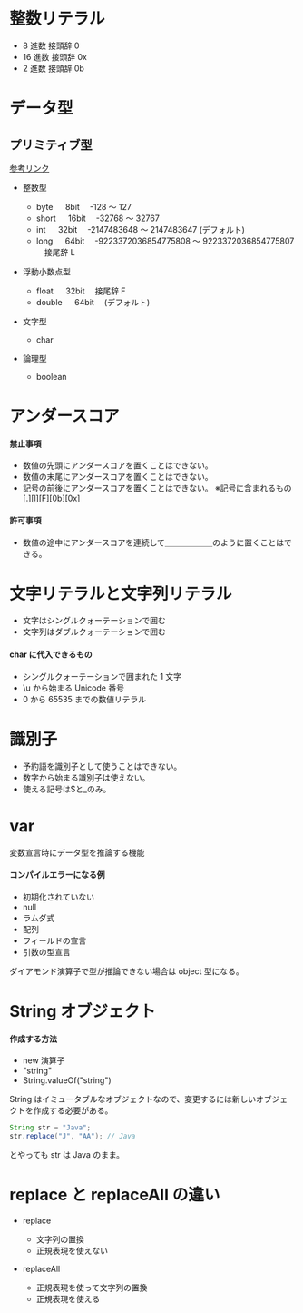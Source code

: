# 整数リテラル

- 8 進数 接頭辞 0
- 16 進数 接頭辞 0x
- 2 進数 接頭辞 0b

# データ型

## プリミティブ型

[参考リンク](https://medium-company.com/%E3%83%97%E3%83%AA%E3%83%9F%E3%83%86%E3%82%A3%E3%83%96%E5%9E%8B/#:~:text=%E3%83%97%E3%83%AA%E3%83%9F%E3%83%86%E3%82%A3%E3%83%96%E5%9E%8B%EF%BC%88%E8%8B%B1%EF%BC%9Aprimitive%20data,%E3%81%8C%E6%8F%90%E4%BE%9B%E3%81%95%E3%82%8C%E3%81%A6%E3%81%84%E3%81%BE%E3%81%99%E3%80%82)

- 整数型

  - byte 　 8bit 　-128 ～ 127
  - short 　 16bit 　-32768 ～ 32767
  - int 　 32bit 　-2147483648 ～ 2147483647 (デフォルト)
  - long 　 64bit 　-9223372036854775808 ～ 9223372036854775807 　接尾辞 L

- 浮動小数点型

  - float 　 32bit 　接尾辞 F
  - double 　 64bit 　(デフォルト)

- 文字型

  - char

- 論理型
  - boolean

# アンダースコア

#### 禁止事項

- 数値の先頭にアンダースコアを置くことはできない。
- 数値の末尾にアンダースコアを置くことはできない。
- 記号の前後にアンダースコアを置くことはできない。
  ※記号に含まれるもの[.][l][F][0b][0x]

#### 許可事項

- 数値の途中にアンダースコアを連続して＿＿＿＿＿＿のように置くことはできる。

# 文字リテラルと文字列リテラル

- 文字はシングルクォーテーションで囲む
- 文字列はダブルクォーテーションで囲む

#### char に代入できるもの

- シングルクォーテーションで囲まれた 1 文字
- \u から始まる Unicode 番号
- 0 から 65535 までの数値リテラル

# 識別子

- 予約語を識別子として使うことはできない。
- 数字から始まる識別子は使えない。
- 使える記号は$と\_のみ。

# var

変数宣言時にデータ型を推論する機能

#### コンパイルエラーになる例

- 初期化されていない
- null
- ラムダ式
- 配列
- フィールドの宣言
- 引数の型宣言

ダイアモンド演算子で型が推論できない場合は object 型になる。

# String オブジェクト

#### 作成する方法

- new 演算子
- "string"
- String.valueOf("string")

String はイミュータブルなオブジェクトなので、変更するには新しいオブジェクトを作成する必要がある。

```Java
String str = "Java";
str.replace("J", "AA"); // Java
```

とやっても str は Java のまま。

# replace と replaceAll の違い

- replace

  - 文字列の置換
  - 正規表現を使えない

- replaceAll
  - 正規表現を使って文字列の置換
  - 正規表現を使える
